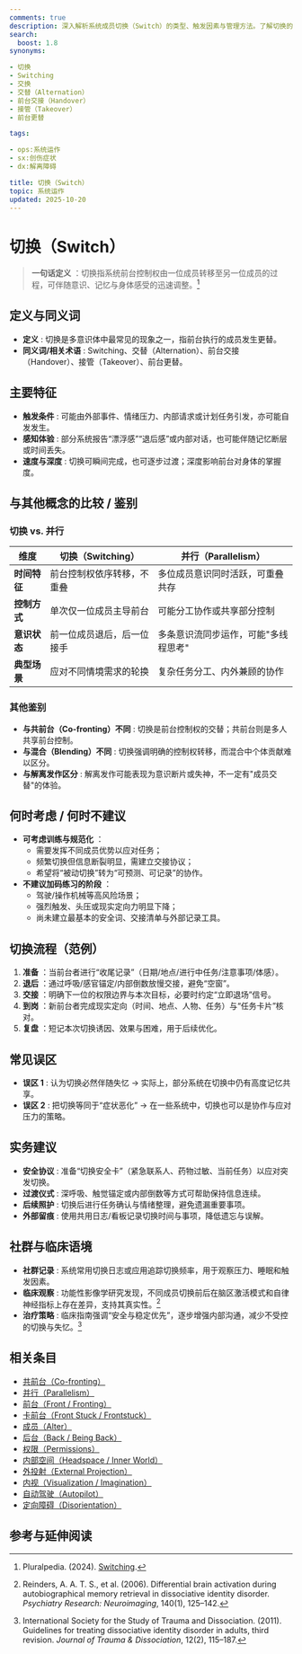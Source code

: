 ```yaml
---
comments: true
description: 深入解析系统成员切换（Switch）的类型、触发因素与管理方法。了解切换的生理心理机制、如何识别切换及应对策略
search:
  boost: 1.8
synonyms:

- 切换
- Switching
- 交换
- 交替（Alternation）
- 前台交接（Handover）
- 接管（Takeover）
- 前台更替

tags:

- ops:系统运作
- sx:创伤症状
- dx:解离障碍

title: 切换（Switch）
topic: 系统运作
updated: 2025-10-20
---
```


# 切换（Switch）

> **一句话定义** ：切换指系统前台控制权由一位成员转移至另一位成员的过程，可伴随意识、记忆与身体感受的迅速调整。[^pluralpedia-switch]

## 定义与同义词

- **定义** : 切换是多意识体中最常见的现象之一，指前台执行的成员发生更替。
- **同义词/相关术语** : Switching、交替（Alternation）、前台交接（Handover）、接管（Takeover）、前台更替。

## 主要特征

- **触发条件** : 可能由外部事件、情绪压力、内部请求或计划任务引发，亦可能自发发生。
- **感知体验** : 部分系统报告“漂浮感”“退后感”或内部对话，也可能伴随记忆断层或时间丢失。
- **速度与深度** : 切换可瞬间完成，也可逐步过渡；深度影响前台对身体的掌握度。

## 与其他概念的比较 / 鉴别

### 切换 vs. 并行

| 维度 | 切换（Switching） | 并行（Parallelism） |
| --- | --- | --- |
| **时间特征** | 前台控制权依序转移，不重叠 | 多位成员意识同时活跃，可重叠共存 |
| **控制方式** | 单次仅一位成员主导前台 | 可能分工协作或共享部分控制 |
| **意识状态** | 前一位成员退后，后一位接手 | 多条意识流同步运作，可能"多线程思考" |
| **典型场景** | 应对不同情境需求的轮换 | 复杂任务分工、内外兼顾的协作 |

### 其他鉴别

- **与共前台（Co-fronting）不同** : 切换是前台控制权的交替；共前台则是多人共享前台控制。
- **与混合（Blending）不同** : 切换强调明确的控制权转移，而混合中个体贡献难以区分。
- **与解离发作区分** : 解离发作可能表现为意识断片或失神，不一定有"成员交替"的体验。

## 何时考虑 / 何时不建议

- **可考虑训练与规范化** ：
    - 需要发挥不同成员优势以应对任务；
    - 频繁切换但信息断裂明显，需建立交接协议；
    - 希望将“被动切换”转为“可预测、可记录”的协作。
- **不建议加码练习的阶段** ：
    - 驾驶/操作机械等高风险场景；
    - 强烈触发、头压或现实定向力明显下降；
    - 尚未建立最基本的安全词、交接清单与外部记录工具。

## 切换流程（范例）

1. **准备** ：当前台者进行“收尾记录”（日期/地点/进行中任务/注意事项/体感）。
2. **退后** ：通过呼吸/感官锚定/内部倒数放慢交接，避免“空窗”。
3. **交接** ：明确下一位的权限边界与本次目标，必要时约定“立即退场”信号。
4. **到岗** ：新前台者完成现实定向（时间、地点、人物、任务）与“任务卡片”核对。
5. **复盘** ：短记本次切换诱因、效果与困难，用于后续优化。

## 常见误区

- **误区 1** : 认为切换必然伴随失忆 → 实际上，部分系统在切换中仍有高度记忆共享。
- **误区 2** : 把切换等同于“症状恶化” → 在一些系统中，切换也可以是协作与应对压力的策略。

## 实务建议

- **安全协议** : 准备“切换安全卡”（紧急联系人、药物过敏、当前任务）以应对突发切换。
- **过渡仪式** : 深呼吸、触觉锚定或内部倒数等方式可帮助保持信息连续。
- **后续照护** : 切换后进行任务确认与情绪整理，避免遗漏重要事项。
- **外部留痕** : 使用共用日志/看板记录切换时间与事项，降低遗忘与误解。

## 社群与临床语境

- **社群记录** : 系统常用切换日志或应用追踪切换频率，用于观察压力、睡眠和触发因素。
- **临床观察** : 功能性影像学研究发现，不同成员切换前后在脑区激活模式和自律神经指标上存在差异，支持其真实性。[^reinders2006]
- **治疗策略** : 临床指南强调“安全与稳定优先”，逐步增强内部沟通，减少不受控的切换与失忆。[^isstd2011]

## 相关条目

- [共前台（Co-fronting）](Co-Fronting.md)
- [并行（Parallelism）](Parallelism.md)
- [前台（Front / Fronting）](Front-Fronting.md)
- [卡前台（Front Stuck / Frontstuck）](Frontstuck.md)
- [成员（Alter）](Alter.md)
- [后台（Back / Being Back）](Back-Being-Back.md)
- [权限（Permissions）](Permissions.md)
- [内部空间（Headspace / Inner World）](Headspace-Inner-World.md)
- [外投射（External Projection）](External-Projection.md)
- [内视（Visualization / Imagination）](Visualization-Imagination.md)
- [自动驾驶（Autopilot）](Autopilot.md)
- [定向障碍（Disorientation）](Disorientation.md)

## 参考与延伸阅读

[^pluralpedia-switch]: Pluralpedia. (2024). [Switching](https://pluralpedia.org/w/Switching).

[^reinders2006]: Reinders, A. A. T. S., et al. (2006). Differential brain activation during autobiographical memory retrieval in dissociative identity disorder. _Psychiatry Research: Neuroimaging_, 140(1), 125–142.

[^isstd2011]: International Society for the Study of Trauma and Dissociation. (2011). Guidelines for treating dissociative identity disorder in adults, third revision. _Journal of Trauma & Dissociation_, 12(2), 115–187.
